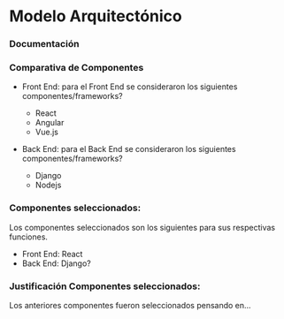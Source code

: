  #  Modelo Arquitectónico  #

### Documentación ###

### Comparativa de Componentes ###

- Front End: para el Front End se consideraron los siguientes componentes/frameworks?
    - React
    - Angular
    - Vue.js

- Back End: para el Back End se consideraron los siguientes componentes/frameworks?
    - Django
    - Nodejs



### Componentes seleccionados: ###  
Los componentes seleccionados son los siguientes para sus respectivas funciones.

- Front End: React
- Back End: Django? 


###  Justificación Componentes seleccionados: ###  
Los anteriores componentes fueron seleccionados pensando en...